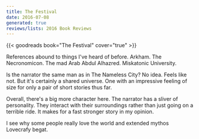 ```yaml
---
title: The Festival
date: 2016-07-08
generated: true
reviews/lists: 2016 Book Reviews
---
```

{{< goodreads book="The Festival" cover="true" >}}

References abound to things I've heard of before. Arkham. The Necronomicon. The mad Arab Abdul Alhazred. Miskatonic University.  

Is the narrator the same man as in The Nameless City? No idea. Feels like not. But it's certainly a shared universe. One with an impressive feeling of size for only a pair of short stories thus far.  

<!--more-->

Overall, there's a big more character here. The narrator has a sliver of personality. They interact with their surroundings rather than just going on a terrible ride. It makes for a fast stronger story in my opinion.  

I see why some people really love the world and extended mythos Lovecrafy begat.


